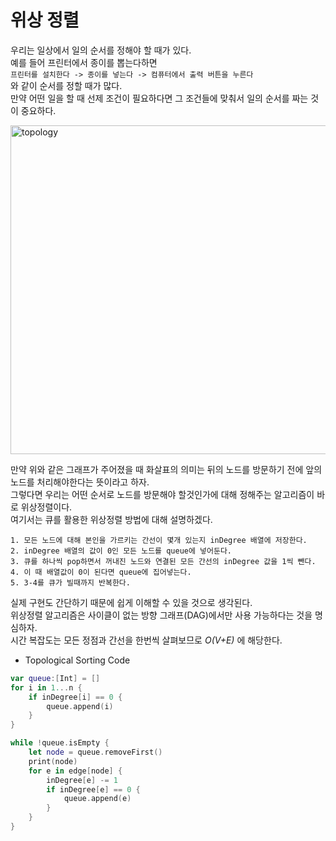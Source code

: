 # 위상 정렬
우리는 일상에서 일의 순서를 정해야 할 때가 있다.  
예를 들어 프린터에서 종이를 뽑는다하면  
`프린터를 설치한다 -> 종이를 넣는다 -> 컴퓨터에서 출력 버튼을 누른다`  
와 같이 순서를 정할 때가 많다.  
만약 어떤 일을 할 때 선제 조건이 필요하다면 그 조건들에 맞춰서 일의 순서를 짜는 것이 중요하다.  

<img width="526" alt="topology" src="https://user-images.githubusercontent.com/78075226/120776475-4085af00-c55f-11eb-9440-c418d910cca7.png">

만약 위와 같은 그래프가 주어졌을 때 화살표의 의미는 뒤의 노드를 방문하기 전에 앞의 노드를 처리해야한다는 뜻이라고 하자.  
그렇다면 우리는 어떤 순서로 노드를 방문해야 할것인가에 대해 정해주는 알고리즘이 바로 위상정렬이다.  
여기서는 큐를 활용한 위상정렬 방법에 대해 설명하겠다.  
```
1. 모든 노드에 대해 본인을 가르키는 간선이 몇개 있는지 inDegree 배열에 저장한다.
2. inDegree 배열의 값이 0인 모든 노드를 queue에 넣어둔다.
3. 큐를 하나씩 pop하면서 꺼내진 노드와 연결된 모든 간선의 inDegree 값을 1씩 뺀다.
4. 이 때 배열값이 0이 된다면 queue에 집어넣는다.
5. 3-4를 큐가 빌때까지 반복한다.
```
실제 구현도 간단하기 때문에 쉽게 이해할 수 있을 것으로 생각된다.  
위상정렬 알고리즘은 사이클이 없는 방향 그래프(DAG)에서만 사용 가능하다는 것을 명심하자.  
시간 복잡도는 모든 정점과 간선을 한번씩 살펴보므로 *O(V+E)* 에 해당한다.  
- Topological Sorting Code
```swift
var queue:[Int] = []
for i in 1...n {
    if inDegree[i] == 0 {
        queue.append(i)
    }
}

while !queue.isEmpty {
    let node = queue.removeFirst()
    print(node)
    for e in edge[node] {
        inDegree[e] -= 1
        if inDegree[e] == 0 {
            queue.append(e)
        }
    }
}
```
